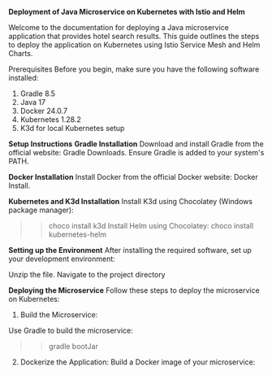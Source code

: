 ****Deployment of Java Microservice on Kubernetes with Istio and Helm****

Welcome to the documentation for deploying a Java microservice application that provides hotel search results. This guide outlines the steps to deploy the application on Kubernetes using Istio Service Mesh and Helm Charts.

Prerequisites
Before you begin, make sure you have the following software installed:

1. Gradle 8.5
2. Java 17
3. Docker 24.0.7
4. Kubernetes 1.28.2
5. K3d for local Kubernetes setup

****Setup Instructions****
**Gradle Installation**
Download and install Gradle from the official website: Gradle Downloads. Ensure Gradle is added to your system's PATH.

**Docker Installation**
Install Docker from the official Docker website: Docker Install.

**Kubernetes and K3d Installation**
Install K3d using Chocolatey (Windows package manager):
>> choco install k3d
Install Helm using Chocolatey:
>> choco install kubernetes-helm

**Setting up the Environment**
After installing the required software, set up your development environment:

Unzip the file. 
Navigate to the project directory

**Deploying the Microservice**
Follow these steps to deploy the microservice on Kubernetes:

1. Build the Microservice:

 Use Gradle to build the microservice:
 >> gradle bootJar

2. Dockerize the Application:
   Build a Docker image of your microservice:
   
